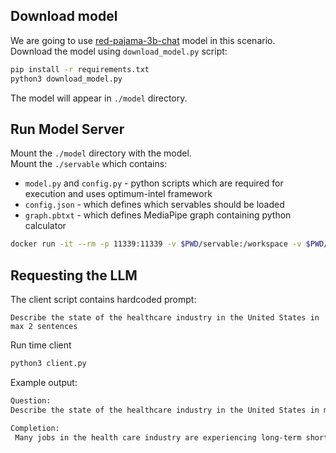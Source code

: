 ## Download model

We are going to use [red-pajama-3b-chat](https://huggingface.co/togethercomputer/RedPajama-INCITE-Chat-3B-v1) model in this scenario.  
Download the model using `download_model.py` script:

```bash
pip install -r requirements.txt
python3 download_model.py
```

The model will appear in `./model` directory.

## Run Model Server

Mount the `./model` directory with the model.  
Mount the `./servable` which contains:
- `model.py` and `config.py` - python scripts which are required for execution and uses optimum-intel framework
- `config.json` - which defines which servables should be loaded
- `graph.pbtxt` - which defines MediaPipe graph containing python calculator

```bash
docker run -it --rm -p 11339:11339 -v $PWD/servable:/workspace -v $PWD/model:/model -e http_proxy=$http_proxy -e https_proxy=$https_proxy -e no_proxy=$no_proxy openvino/model_server:py --config_path /workspace/config.json --log_level DEBUG --port 11339
```

## Requesting the LLM

The client script contains hardcoded prompt:
```
Describe the state of the healthcare industry in the United States in max 2 sentences
```

Run time client
```bash
python3 client.py
```

Example output:
```bash
Question:
Describe the state of the healthcare industry in the United States in max 2 sentences

Completion:
 Many jobs in the health care industry are experiencing long-term shortages due to a lack of workers, while other areas face overwhelming stress and strain.  Due to COVID-19 many more people look for quality medical services closer to home so hospitals have seen record levels of admissions over the last year.
```
